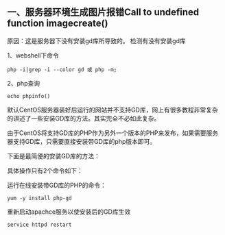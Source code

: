 ## 一、服务器环境生成图片报错Call to undefined function imagecreate()
原因：这是服务器下没有安装gd库所导致的。
检测有没有安装gd库

1、webshell下命令
```
php -i|grep -i --color gd 或 php -m;
```
2、php查询
```
echo phpinfo()
```

默认CentOS服务器装好后运行的网站并不支持GD库，网上有很多教程非常复杂的讲述了一些安装GD库的方法。其实完全不必如此复杂。

由于CentOS将支持GD库的PHP作为另外一个版本的PHP来发布，如果需要服务器支持GD库，只需要直接安装带GD库的php版本即可。

下面是最简便的安装GD库的方法：

具体操作只有2个命令如下：

运行在线安装带GD库的PHP的命令：
```
yum -y install php-gd
```
重新启动apachce服务以使安装后的GD库生效
```
service httpd restart
```
